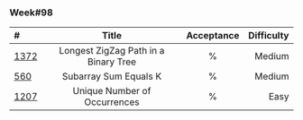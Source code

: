 ### Week#98

| #                                                                                                           | Title | Acceptance | Difficulty 
|:------------------------------------------------------------------------------------------------------------|:---------------:|:----------:|-----------:|
| [1372](https://leetcode.com/problems/longest-zigzag-path-in-a-binary-tree/description/?envType=study-plan-v2&envId=apple-spring-23-high-frequency)                                   | Longest ZigZag Path in a Binary Tree |  %   |       Medium |
| [560](https://leetcode.com/problems/subarray-sum-equals-k/?envType=study-plan-v2&envId=apple-spring-23-high-frequency) | Subarray Sum Equals K | %   |     Medium |
| [1207](https://leetcode.com/problems/unique-number-of-occurrences/description/?envType=study-plan-v2&envId=apple-spring-23-high-frequency) | Unique Number of Occurrences | %   |     Easy |


